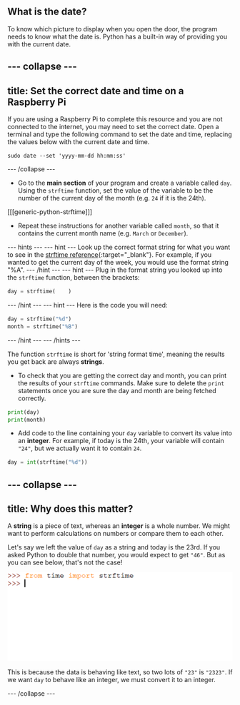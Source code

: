 ## What is the date?

To know which picture to display when you open the door, the program needs to know what the date is. Python has a built-in way of providing you with the current date.

--- collapse ---
---
title: Set the correct date and time on a Raspberry Pi
---
If you are using a Raspberry Pi to complete this resource and you are not connected to the internet, you may need to set the correct date. Open a terminal and type the following command to set the date and time, replacing the values below with the current date and time.

```
sudo date --set 'yyyy-mm-dd hh:mm:ss'
```

--- /collapse ---

+ Go to the **main section** of your program and create a variable called `day`. Using the `strftime` function, set the value of the variable to be the number of the current day of the month (e.g. `24` if it is the 24th).

[[[generic-python-strftime]]]

+ Repeat these instructions for another variable called `month`, so that it contains the current month name (e.g. `March` or `December`).

--- hints ---
--- hint ---
Look up the correct format string for what you want to see in the [strftime reference](http://strftime.org/){:target="_blank"}. For example, if you wanted to get the current day of the week, you would use the format string "%A".
--- /hint ---
--- hint ---
Plug in the format string you looked up into the `strftime` function, between the brackets:

```Python
day = strftime(    )
```
--- /hint ---
--- hint ---
Here is the code you will need:

```python
day = strftime("%d")
month = strftime("%B")
```
--- /hint ---
--- /hints ---

The function `strftime` is short for 'string format time', meaning the results you get back are always **strings**.

+ To check that you are getting the correct day and month, you can print the results of your `strftime` commands. Make sure to delete the `print` statements once you are sure the day and month are being fetched correctly.

```python
print(day)
print(month)
```

+ Add code to the line containing your `day` variable to convert its value into an **integer**. For example, if today is the 24th, your variable will contain `"24"`, but we actually want it to contain `24`.

```python
day = int(strftime("%d"))
```

--- collapse ---
---
title: Why does this matter?
---
A **string** is a piece of text, whereas an **integer** is a whole number. We might want to perform calculations on numbers or compare them to each other.

Let's say we left the value of `day` as a string and today is the 23rd. If you asked Python to double that number, you would expect to get `"46"`. But as you can see below, that's not the case!

![String without casting](images/string-cast.gif)

This is because the data is behaving like text, so two lots of `"23"` is `"2323"`. If we want `day` to behave like an integer, we must convert it to an integer.

--- /collapse ---
